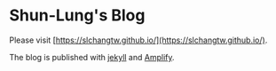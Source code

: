 # Shun-Lung's Blog

Please visit [https://slchangtw.github.io/](https://slchangtw.github.io/).

The blog is published with [jekyll](http://jekyllrb.com/) and [Amplify](https://github.com/ageitgey/amplify).
